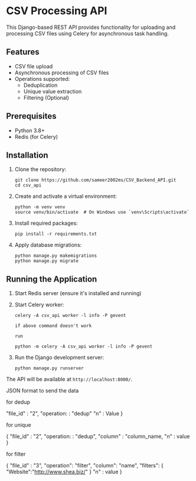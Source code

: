 # CSV Processing API

This Django-based REST API provides functionality for uploading and processing CSV files using Celery for asynchronous task handling.

## Features

- CSV file upload
- Asynchronous processing of CSV files
- Operations supported:
  - Deduplication
  - Unique value extraction
  - Filtering (Optional)

## Prerequisites

- Python 3.8+
- Redis (for Celery)

## Installation

1. Clone the repository:
   ```
   git clone https://github.com/sameer2002ms/CSV_Backend_API.git
   cd csv_api
   ```

2. Create and activate a virtual environment:
   ```
   python -m venv venv
   source venv/bin/activate  # On Windows use `venv\Scripts\activate`
   ```

3. Install required packages:
   ```
   pip install -r requirements.txt
   ```

4. Apply database migrations:
   ```
   python manage.py makemigrations
   python manage.py migrate
   ```

## Running the Application

1. Start Redis server (ensure it's installed and running)

2. Start Celery worker:
   ```
   celery -A csv_api worker -l info -P gevent

   if above command doesn't work

   run 

   python -m celery -A csv_api worker -l info -P gevent
   ```

3. Run the Django development server:
   ```
   python manage.py runserver
   ```

The API will be available at `http://localhost:8000/`.




JSON format to send the data 

for dedup

   "file_id" : "2",
   "operation: : "dedup"
   "n" : Value
}


 for unique

{
   "file_id" : "2",
   "operation: : "dedup",
   "column" : "column_name,
   "n" : value
}

for filter

{
    "file_id" : "3",
    "operation": "filter",
    "column": "name",
    "filters": {
        "Website":"http://www.shea.biz/"
    }
    "n" : value
}

